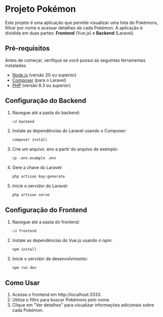 # Projeto Pokémon

Este projeto é uma aplicação que permite visualizar uma lista de Pokémons, filtrar por nome e acessar detalhes de cada Pokémon. A aplicação é dividida em duas partes: **Frontend** (Vue.js) e **Backend** (Laravel).


## Pré-requisitos

Antes de começar, verifique se você possui as seguintes ferramentas instaladas:

- [Node.js](https://nodejs.org/) (versão 20 ou superior)
- [Composer](https://getcomposer.org/) (para o Laravel)
- [PHP](https://www.php.net/) (versão 8.3 ou superior)

## Configuração do Backend

1. Navegue até a pasta do backend:
    
    ```bash
    cd backend
    
2. Instale as dependências do Laravel usando o Composer:

    ```bash
    composer install

3. Crie um arquivo .env a partir do arquivo de exemplo:

    ```bash
    cp .env.example .env

4. Gere a chave do Laravel:

    ```bash
    php artisan key:generate

5. Inicie o servidor do Laravel:

    ```bash
    php artisan serve

## Configuração do Frontend

1. Navegue até a pasta do frontend:

    ```bash
    cd frontend

2. Instale as dependências do Vue.js usando o npm:

    ```bash
    npm install

3. Inicie o servidor de desenvolvimento:

    ```bash
    npm run dev

## Como Usar

1. Acesse o frontend em http://localhost:3333.
2. Utilize o filtro para buscar Pokémons pelo nome.
3. Clique em "Ver detalhes" para visualizar informações adicionais sobre cada Pokémon.